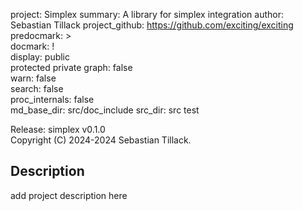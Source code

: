 project: Simplex
summary: A library for simplex integration
author: Sebastian Tillack
project_github: https://github.com/exciting/exciting  
predocmark: >  
docmark: !  
display: public  
         protected
         private
graph: false  
warn: false  
search: false  
proc_internals: false  
md_base_dir: src/doc_include
src_dir:  src
          test

[//]: # "Note, ford commands can not be separated by whitelines."  
[//]: # "More information on ford's project file options can be found at:"  
[//]: # "https://github.com/Fortran-FOSS-Programmers/ford/wiki/Project-File-Options"  

Release: simplex v0.1.0  
Copyright (C) 2024-2024 Sebastian Tillack.  

## Description

add project description here
